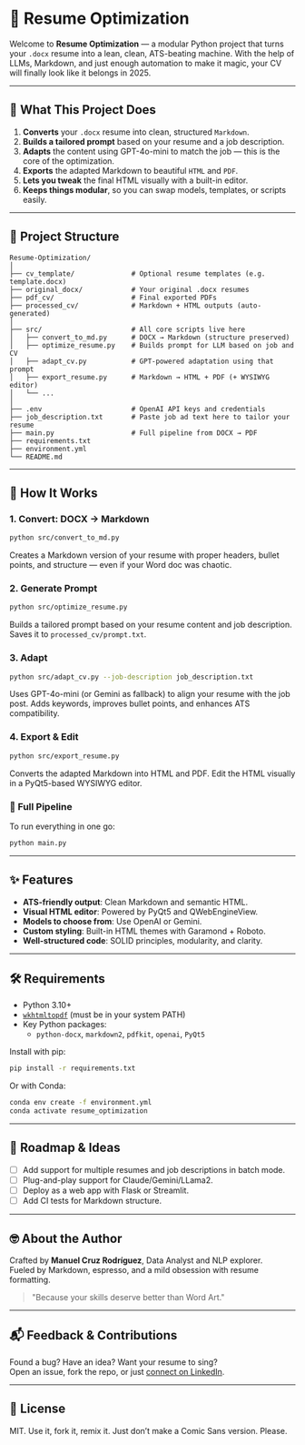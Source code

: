 # 📄 Resume Optimization

Welcome to **Resume Optimization** — a modular Python project that turns your `.docx` resume into a lean, clean, ATS-beating machine. With the help of LLMs, Markdown, and just enough automation to make it magic, your CV will finally look like it belongs in 2025.

---

## 🚀 What This Project Does

1. **Converts** your `.docx` resume into clean, structured `Markdown`.
2. **Builds a tailored prompt** based on your resume and a job description.
3. **Adapts** the content using GPT-4o-mini to match the job — this is the core of the optimization.
4. **Exports** the adapted Markdown to beautiful `HTML` and `PDF`.
5. **Lets you tweak** the final HTML visually with a built-in editor.
6. **Keeps things modular**, so you can swap models, templates, or scripts easily.

---

## 📁 Project Structure

```
Resume-Optimization/
│
├── cv_template/              # Optional resume templates (e.g. template.docx)
├── original_docx/            # Your original .docx resumes
├── pdf_cv/                   # Final exported PDFs
├── processed_cv/             # Markdown + HTML outputs (auto-generated)
│
├── src/                      # All core scripts live here
│   ├── convert_to_md.py      # DOCX → Markdown (structure preserved)
│   ├── optimize_resume.py    # Builds prompt for LLM based on job and CV
│   ├── adapt_cv.py           # GPT-powered adaptation using that prompt
│   ├── export_resume.py      # Markdown → HTML + PDF (+ WYSIWYG editor)
│   └── ...
│
├── .env                      # OpenAI API keys and credentials
├── job_description.txt       # Paste job ad text here to tailor your resume
├── main.py                   # Full pipeline from DOCX → PDF
├── requirements.txt
├── environment.yml
└── README.md
```

---

## 🤖 How It Works

### 1. Convert: DOCX → Markdown

```bash
python src/convert_to_md.py
```

Creates a Markdown version of your resume with proper headers, bullet points, and structure — even if your Word doc was chaotic.

### 2. Generate Prompt

```bash
python src/optimize_resume.py
```

Builds a tailored prompt based on your resume content and job description. Saves it to `processed_cv/prompt.txt`.

### 3. Adapt

```bash
python src/adapt_cv.py --job-description job_description.txt
```

Uses GPT-4o-mini (or Gemini as fallback) to align your resume with the job post. Adds keywords, improves bullet points, and enhances ATS compatibility.

### 4. Export & Edit

```bash
python src/export_resume.py
```

Converts the adapted Markdown into HTML and PDF. Edit the HTML visually in a PyQt5-based WYSIWYG editor.

### 🔁 Full Pipeline

To run everything in one go:

```bash
python main.py
```

---

## ✨ Features

- **ATS-friendly output**: Clean Markdown and semantic HTML.
- **Visual HTML editor**: Powered by PyQt5 and QWebEngineView.
- **Models to choose from**: Use OpenAI or Gemini.
- **Custom styling**: Built-in HTML themes with Garamond + Roboto.
- **Well-structured code**: SOLID principles, modularity, and clarity.

---

## 🛠 Requirements

- Python 3.10+
- [`wkhtmltopdf`](https://wkhtmltopdf.org/) (must be in your system PATH)
- Key Python packages:
  - `python-docx`, `markdown2`, `pdfkit`, `openai`, `PyQt5`

Install with pip:

```bash
pip install -r requirements.txt
```

Or with Conda:

```bash
conda env create -f environment.yml
conda activate resume_optimization
```

---

## 📌 Roadmap & Ideas

- [ ] Add support for multiple resumes and job descriptions in batch mode.
- [ ] Plug-and-play support for Claude/Gemini/LLama2.
- [ ] Deploy as a web app with Flask or Streamlit.
- [ ] Add CI tests for Markdown structure.

---

## 🤓 About the Author

Crafted by **Manuel Cruz Rodríguez**, Data Analyst and NLP explorer.  
Fueled by Markdown, espresso, and a mild obsession with resume formatting.

> "Because your skills deserve better than Word Art."

---

## 📬 Feedback & Contributions

Found a bug? Have an idea? Want your resume to sing?  
Open an issue, fork the repo, or just [connect on LinkedIn](https://www.linkedin.com/in/mancrurod/).

---

## 📘 License

MIT. Use it, fork it, remix it. Just don’t make a Comic Sans version. Please.